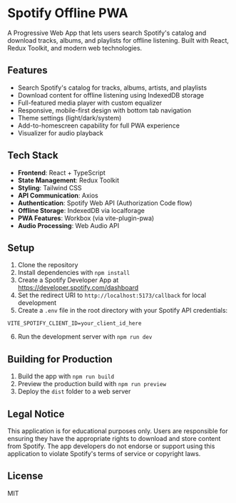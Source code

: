 # Spotify Offline PWA

A Progressive Web App that lets users search Spotify's catalog and download tracks, albums, and playlists for offline listening. Built with React, Redux Toolkit, and modern web technologies.

## Features

- Search Spotify's catalog for tracks, albums, artists, and playlists
- Download content for offline listening using IndexedDB storage
- Full-featured media player with custom equalizer
- Responsive, mobile-first design with bottom tab navigation
- Theme settings (light/dark/system)
- Add-to-homescreen capability for full PWA experience
- Visualizer for audio playback

## Tech Stack

- **Frontend**: React + TypeScript
- **State Management**: Redux Toolkit
- **Styling**: Tailwind CSS
- **API Communication**: Axios
- **Authentication**: Spotify Web API (Authorization Code flow)
- **Offline Storage**: IndexedDB via localforage
- **PWA Features**: Workbox (via vite-plugin-pwa)
- **Audio Processing**: Web Audio API

## Setup

1. Clone the repository
2. Install dependencies with `npm install`
3. Create a Spotify Developer App at https://developer.spotify.com/dashboard
4. Set the redirect URI to `http://localhost:5173/callback` for local development
5. Create a `.env` file in the root directory with your Spotify API credentials:

```
VITE_SPOTIFY_CLIENT_ID=your_client_id_here
```

6. Run the development server with `npm run dev`

## Building for Production

1. Build the app with `npm run build`
2. Preview the production build with `npm run preview`
3. Deploy the `dist` folder to a web server

## Legal Notice

This application is for educational purposes only. Users are responsible for ensuring they have the appropriate rights to download and store content from Spotify. The app developers do not endorse or support using this application to violate Spotify's terms of service or copyright laws.

## License

MIT